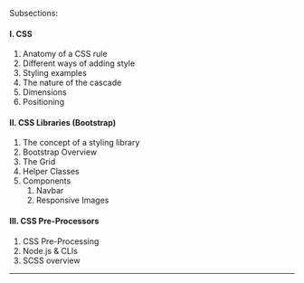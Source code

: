 Subsections:



#### I. CSS

1. Anatomy of a CSS rule
2. Different ways of adding style
3. Styling examples
4. The nature of the cascade
5. Dimensions
6. Positioning

#### II. CSS Libraries (Bootstrap)

1. The concept of a styling library
2. Bootstrap Overview
3. The Grid
4. Helper Classes
5. Components
   1. Navbar
   2. Responsive Images

#### III. CSS Pre-Processors

1. CSS Pre-Processing
2. Node.js & CLIs
3. SCSS overview



------



